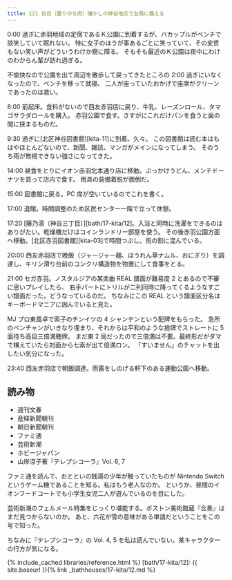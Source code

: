 ```yaml
---
title: 121 日目（曇りのち雨）懐かしの神谷地区で台風に備える
---
```


0:00 過ぎに赤羽地域の定宿であるＫ公園に到着するが、バカップルがベンチで談笑していて眠れない。
特に女子のほうが事あるごとに笑っていて、その変哲もない笑い声がどういうわけか癇に障る。
そもそも最近のＫ公園は夜中にわけのわからん輩が訪れ過ぎる。

不愉快なので公園を出て周辺を散歩して戻ってきたところの 2:00 過ぎにいなくなったので、ベンチを移って就寝。
二人が座っていたおかげで座席がクリーンであったのは救い。

8:00 前起床。食料がないので西友赤羽店に戻り、牛乳、レーズンロール、タマゴサラダロールを購入。
赤羽公園で食す。さすがにこれだけパンを食うと歯の間に挟まるものだ。

9:30 過ぎに[北区神谷図書館][kita-11]に到着。久々。
この図書館は読む本はもはやほとんどないので、新聞、雑誌、マンガがメインになってしまう。
そのうち雨が無視できない強さになってきた。

14:00 昼食をとりにイオン赤羽北本通り店に移動。ぶっかけうどん、メンチドーナツを買って店内で食す。
雨具の装備着脱が面倒だ。

15:00 図書館に戻る。PC 席が空いているのでこれを書く。

17:00 退館。時間調整のため区民センター一階で立って休憩。

17:20 [藤乃湯（神谷三丁目）][bath/17-kita/12]。入浴と同時に洗濯をできるのはありがたい。乾燥機だけはコインランドリー部屋を使う。
その後赤羽公園方面へ移動。[北区赤羽図書館][kita-03]で時間つぶし。雨の割に混んでいる。

20:00 西友赤羽店で晩飯（ジャージャー麺、ほうれん草ナムル、おにぎり）を調達し、キリン滑り台前のコンクリ構造物を物置にして食事をとる。

21:00 セガ赤羽。ノスタルジアの某楽曲 REAL 譜面が難易度 2 とあるので不審に思いプレイしたら、
右手パートにトリルが二列同時に降ってくるようなすごい譜面だった。どうなっているのだ。
ちなみにこの REAL という譜面区分名はキーボードマニアに因んでいると見た。

MJ プロ東風卓で索子のチンイツの 4 シャンテンという配牌をもらった。
急所のペンチャンがいきなり埋まり、それからは平和のような捨牌でストレートに 5 面待ち高目三倍満聴牌。
まだ東 2 局だったので三倍満は不要。最終形だがダマで構えていたら対面から七索が出て倍満ロン。
「すいません」のチャットを出したい気分になった。

23:40 西友赤羽店で朝飯調達。雨露をしのげる軒下のある運動公園へ移動。

## 読み物

* 週刊文春
* 産経新聞朝刊
* 朝日新聞朝刊
* ファミ通
* 芸術新潮
* ホビージャパン
* 山岸凉子著『テレプシコーラ』Vol. 6, 7

ファミ通を読んで、おとといの銭湯の少年が触っていたものが Nintendo Switch というゲーム機であることを知る。私はもう老人なのか。
というか、昼間のイオンフードコートでも小学生女児二人が遊んでいるのを目にした。

芸術新潮のフェルメール特集をじっくり堪能する。ボストン美術館蔵『合奏』はまだ見つからないのか。
あと、六花が雪の意味がある単語だということをこの号で知った。

ちなみに『テレプシコーラ』の Vol. 4, 5 を私は読んでいない。某キャラクターの行方が気になる。

{% include_cached libraries/reference.html %}
[bath/17-kita/12]: {{ site.baseurl }}{% link _bathhouses/17-kita/12.md %}
